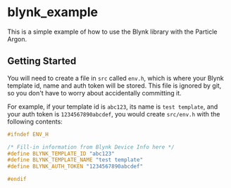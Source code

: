 # blynk_example

This is a simple example of how to use the Blynk library with the Particle Argon.

## Getting Started

You will need to create a file in `src` called `env.h`, which is where your Blynk template id, name and auth token will be stored. This file is ignored by git, so you don't have to worry about accidentally committing it.

For example, if your template id is `abc123`, its name is `test template`, and your auth token is `1234567890abcdef`, you would create `src/env.h` with the following contents:

```h
#ifndef ENV_H

/* Fill-in information from Blynk Device Info here */
#define BLYNK_TEMPLATE_ID "abc123"
#define BLYNK_TEMPLATE_NAME "test template"
#define BLYNK_AUTH_TOKEN "1234567890abcdef"

#endif
```
